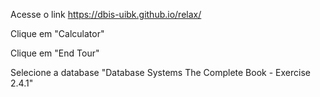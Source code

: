 Acesse o link
https://dbis-uibk.github.io/relax/

Clique em "Calculator"

Clique em "End Tour"

Selecione a database "Database Systems The Complete Book - Exercise 2.4.1"